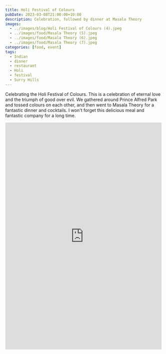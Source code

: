 ```yaml
---
title: Holi Festival of Colours
pubDate: 2023-03-08T21:00:00+10:00
description: Celebration, followed by dinner at Masala Theory
images:
  - ../images/blog/Holi Festival of Colours (4).jpeg
  - ../images/food/Masala Theory (5).jpeg
  - ../images/food/Masala Theory (6).jpeg
  - ../images/food/Masala Theory (7).jpeg
categories: [food, event]
tags:
  - Indian
  - dinner
  - restaurant
  - Holi
  - festival
  - Surry Hills
---
```


Celebrating the Holi Festival of Colours. This is a celebration of eternal love and the triumph of good over evil. We gathered around Prince Alfred Park and tossed colours on each other, and then went to Masala Theory for a fantastic dinner and cocktails. I won't forget this delicious meal and fantastic company for a long time.

<iframe src="https://www.facebook.com/plugins/post.php?href=https%3A%2F%2Fwww.facebook.com%2Fchris1.tham%2Fposts%2Fpfbid0xETvHVGYddBrjWC6zVKpZrq4h2kz6nMFJeGNuYoHbEpqSSmREb6DZFDzxaPaVNqEl&show_text=true&width=500" width="500" height="723" style="border:none;overflow:hidden" scrolling="no" frameborder="0" allowfullscreen="true" allow="autoplay; clipboard-write; encrypted-media; picture-in-picture; web-share"></iframe>
